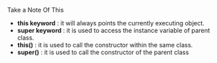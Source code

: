 Take a Note Of This
- **this keyword** 	  : it will always points the currently executing object.
- **super keyword**   : it is used to access the instance variable  of parent class.
- **this()** 		  : it is used to call the constructor within the same class.
- **super()** 	      : it is used to call the constructor of the parent class